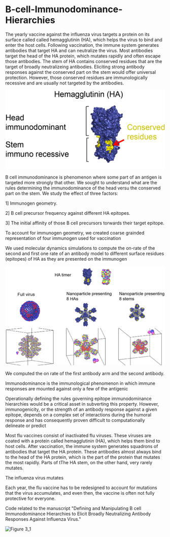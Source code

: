# B-cell-Immunodominance-Hierarchies



The yearly vaccine against the influenza virus targets a protein on its surface called called hemagglutinin (HA), which helps the virus to bind and enter the host cells.
Following vaccination, the immune system generates antibodies that target HA and can neutralize the virus. Most antibodies target the head of the HA protein, which mutates rapidly and often escape those antibodies. The stem of HA contains conserved residues that are the target of broadly neutralizeing antibodies. Eliciting strong antibody responses against the conserved part on the stem would offer universal protection. However, those conserved residues are immunologically recessive and are usually not targeted by the antibodies.

![](/Images/HA_2.jpg)

B cell immunodominance is phenomenon where some part of an antigen is targeted more strongly that other. We sought to understand what are the rules determining the immunodominance of the head versu the conserved part on the stem. We study the effect of three factors:

1] Immunogen geometry.

2] B cell precursor frequency against different HA epitopes.

3] The initial affinity of those B cell precursors torwards their target epitope.

To account for immunogen geometry, we created coarse grainded representation of four immunogen used for vaccination


We used molecular dynamics simulations to compute the on-rate of the second and first one rate of an antibody model to different surface residues (epitopes) of HA as they are presented on the immunogen

![](/Images/NP_1.jpg)

We computed the on rate of the first antibody arm and the second antibody.



Immunodominance is the immunological phenomenon in which immune responses are mounted against only a few of the antigenic

Operationally defining the rules governing epitope immunodominance hierarchies would be a critical asset in subverting this property. However, immunogenicity, or the strength of an antibody response against a given epitope, depends on a complex set of interactions during the humoral response and has consequently proven difficult to computationally delineate or predict 

Most flu vaccines consist of inactivated flu viruses. These viruses are coated with a protein called hemagglutinin (HA), which helps them bind to host cells. After vaccination, the immune system generates squadrons of antibodies that target the HA protein. These antibodies almost always bind to the head of the HA protein, which is the part of the protein that mutates the most rapidly. Parts of tThe HA stem, on the other hand, very rarely mutates. 

The influenza virus mutates

Each year, the flu vaccine has to be redesigned to account for mutations that the virus accumulates, and even then, the vaccine is often not fully protective for everyone. 

Code related to the manuscript "Defining and Manipulating B cell Immunodominance Hierarchies to Elicit Broadly Neutralizing Antibody Responses Against Influenza Virus."





![Figure 3_1](https://user-images.githubusercontent.com/17319617/94994644-eca56f00-0566-11eb-80f5-99b37c90b9f5.jpg)
